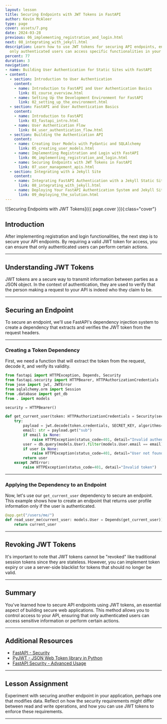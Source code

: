 ```yaml
---
layout: lesson
title: Securing Endpoints with JWT Tokens in FastAPI
author: Kevin McAleer
type: page
cover: assets/7.png
date: 2024-03-28
previous: 06_implementing_registration_and_login.html
next: 08_integrating_with_jekyll.html
description: Learn how to use JWT tokens for securing API endpoints, ensuring that
  only authenticated users can access specific functionalities in your FastAPI application.
percent: 77
duration: 3
navigation:
- name: Building User Authentication for Static Sites with FastAPI
- content:
  - section: Introduction to User Authentication
    content:
    - name: Introduction to FastAPI and User Authentication Basics
      link: 01_course_overview.html
    - name: Setting Up the Development Environment for FastAPI
      link: 02_setting_up_the_environment.html
  - section: FastAPI and User Authentication Basics
    content:
    - name: Introduction to FastAPI
      link: 03_fastapi_intro.html
    - name: User Authentication Flow
      link: 04_user_authentication_flow.html
  - section: Building the Authentication API
    content:
    - name: Creating User Models with Pydantic and SQLAlchemy
      link: 05_creating_user_models.html
    - name: Implementing Registration and Login with FastAPI
      link: 06_implementing_registration_and_login.html
    - name: Securing Endpoints with JWT Tokens in FastAPI
      link: 07_user_management_apis.html
  - section: Integrating with a Jekyll Site
    content:
    - name: Integrating FastAPI Authentication with a Jekyll Static Site
      link: 08_integrating_with_jekyll.html
    - name: Deploying Your FastAPI Authentication System and Jekyll Site
      link: 09_deploying_the_solution.html
---
```



![Securing Endpoints with JWT Tokens]({{ page.cover }}){:class="cover"}

## Introduction

After implementing registration and login functionalities, the next step is to secure your API endpoints. By requiring a valid JWT token for access, you can ensure that only authenticated users can perform certain actions.

---

## Understanding JWT Tokens

JWT tokens are a secure way to transmit information between parties as a JSON object. In the context of authentication, they are used to verify that the person making a request to your API is indeed who they claim to be.

---

## Securing an Endpoint

To secure an endpoint, we'll use FastAPI's dependency injection system to create a dependency that extracts and verifies the JWT token from the request headers.

---

### Creating a Token Dependency

First, we need a function that will extract the token from the request, decode it, and verify its validity.

```python
from fastapi import HTTPException, Depends, Security
from fastapi.security import HTTPBearer, HTTPAuthorizationCredentials
from jose import jwt, JWTError
from sqlalchemy.orm import Session
from .database import get_db
from . import models

security = HTTPBearer()

def get_current_user(token: HTTPAuthorizationCredentials = Security(security), db: Session = Depends(get_db)):
    try:
        payload = jwt.decode(token.credentials, SECRET_KEY, algorithms=[ALGORITHM])
        email: str = payload.get("sub")
        if email is None:
            raise HTTPException(status_code=401, detail="Invalid authentication credentials")
        user = db.query(models.User).filter(models.User.email == email).first()
        if user is None:
            raise HTTPException(status_code=401, detail="User not found")
        return user
    except JWTError:
        raise HTTPException(status_code=401, detail="Invalid token")
```

---

### Applying the Dependency to an Endpoint

Now, let's use our `get_current_user` dependency to secure an endpoint. This example shows how to create an endpoint that returns user profile information only if the user is authenticated.

```python
@app.get("/users/me/")
def read_user_me(current_user: models.User = Depends(get_current_user)):
    return current_user
```

---

## Revoking JWT Tokens

It's important to note that JWT tokens cannot be "revoked" like traditional session tokens since they are stateless. However, you can implement token expiry or use a server-side blacklist for tokens that should no longer be valid.

---

## Summary

You've learned how to secure API endpoints using JWT tokens, an essential aspect of building secure web applications. This method allows you to control access to your API, ensuring that only authenticated users can access sensitive information or perform certain actions.

---

## Additional Resources

- [FastAPI - Security](https://fastapi.tiangolo.com/tutorial/security/)
- [PyJWT - JSON Web Token library in Python](https://pyjwt.readthedocs.io/en/latest/)
- [FastAPI Security - Advanced Usage](https://fastapi.tiangolo.com/advanced/security/)

---

## Lesson Assignment

Experiment with securing another endpoint in your application, perhaps one that modifies data. Reflect on how the security requirements might differ between read and write operations, and how you can use JWT tokens to enforce these requirements.

---
